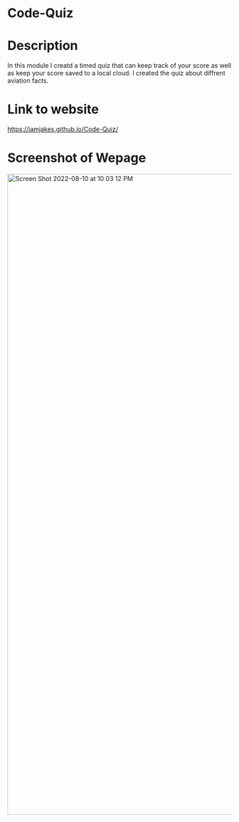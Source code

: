 # Code-Quiz

# Description
In this module I creatd a timed quiz that can keep track of your score as well as keep your score saved to a local cloud. I created the quiz about diffrent aviation facts. 

# Link to website
https://iamjakes.github.io/Code-Quiz/

# Screenshot of Wepage
<img width="1438" alt="Screen Shot 2022-08-10 at 10 03 12 PM" src="https://user-images.githubusercontent.com/107268998/184058495-062da4dd-28e7-4d89-868d-6f1a573ca0fb.png">
